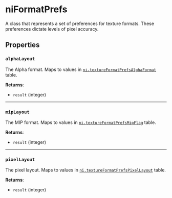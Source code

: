 # niFormatPrefs
<div class="search_terms" style="display: none">niformatprefs, formatprefs</div>

<!---
	This file is autogenerated. Do not edit this file manually. Your changes will be ignored.
	More information: https://github.com/MWSE/MWSE/tree/master/docs
-->

A class that represents a set of preferences for texture formats. These preferences dictate levels of pixel accuracy.

## Properties

### `alphaLayout`
<div class="search_terms" style="display: none">alphalayout</div>

The Alpha format. Maps to values in [`ni.textureFormatPrefsAlphaFormat`](https://mwse.github.io/MWSE/references/ni/texture-format-preference-alpha-formats/) table.

**Returns**:

* `result` (integer)

***

### `mipLayout`
<div class="search_terms" style="display: none">miplayout</div>

The MIP format. Maps to values in [`ni.textureFormatPrefsMipFlag`](https://mwse.github.io/MWSE/references/ni/texture-format-preference-mip-flags/) table.

**Returns**:

* `result` (integer)

***

### `pixelLayout`
<div class="search_terms" style="display: none">pixellayout</div>

The pixel layout. Maps to values in [`ni.textureFormatPrefsPixelLayout`](https://mwse.github.io/MWSE/references/ni/texture-format-preference-pixel-layouts/) table.

**Returns**:

* `result` (integer)

